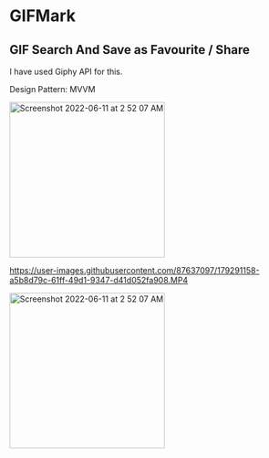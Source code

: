 # GIFMark

## GIF Search And Save as Favourite / Share

I have used Giphy API for this.

Design Pattern: MVVM

<img width="272" alt="Screenshot 2022-06-11 at 2 52 07 AM" src="https://user-images.githubusercontent.com/87637097/179287942-fd518a00-c35e-47c1-a504-cab47b737e64.PNG"> 



https://user-images.githubusercontent.com/87637097/179291158-a5b8d79c-61ff-49d1-9347-d41d052fa908.MP4



<img width="272" alt="Screenshot 2022-06-11 at 2 52 07 AM" src="https://user-images.githubusercontent.com/87637097/179288045-5154614d-2322-47aa-9bb3-f9c5bd6924df.PNG">






